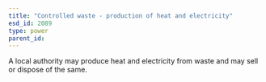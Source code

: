 ```yaml
---
title: "Controlled waste - production of heat and electricity"
esd_id: 2089
type: power
parent_id:  
---
```


A local authority may produce heat and electricity from waste and may sell or dispose of the same.

